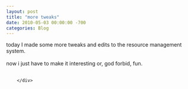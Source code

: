 ```yaml
---
layout: post
title: "more tweaks"
date: 2010-05-03 00:00:00 -700
categories: Blog
---
```


<div class="blog-content">
				<div class="paragraph" style='text-align:left;'>today I made some more tweaks and edits to the resource management system.<br><br>now i just have to make it interesting or, god forbid, fun.<br><br></div>

		</div>
        